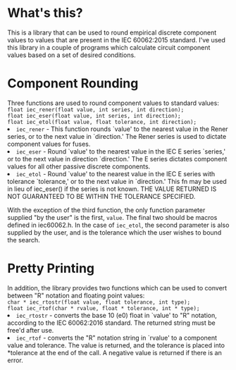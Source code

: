 <h1>What's this?</h1>
This is a library that can be used to round empirical discrete component
values to values that are present in the IEC 60062:2015 standard. I've used
this library in a couple of programs which calculate circuit component values
based on a set of desired conditions.<br/>
<h1>Component Rounding</h1>
Three functions are used to round component values to standard values:<br/>
<code>float iec_rener(float value, int series, int direction);</code><br/>
<code>float iec_eser(float value, int series, int direction);</code><br/>
<code>float iec_etol(float value, float tolerance, int direction);</code><br/>

<list>
  <li/><code>iec_rener</code> - This function rounds `value' to the nearest
  value in the Rener series, or to the next value in `direction.' The Rener
  series is used to dictate component values for fuses.
  <li/><code>iec_eser</code> - Round `value' to the nearest value in the IEC E
  series `series,' or to the next value in direction `direction.' The E
  series dictates component values for all other passive discrete components.
  <li/><code>iec_etol</code> - Round `value' to the nearest value in the IEC E
  series with tolerance `tolerance,' or to the next value in `direction.' This
  fn may be used in lieu of iec_eser() if the series is not known. THE VALUE
  RETURNED IS NOT GUARANTEED TO BE WITHIN THE TOLERANCE SPECIFIED.
</list><br/>

With the exception of the third function, the only function parameter supplied
"by the user" is the first, <code>value</code>. The final two should be macros
defined in iec60062.h. In the case of <code>iec_etol</code>, the second
parameter is also supplied by the user, and is the tolerance which the user
wishes to bound the search.</p>

<h1>Pretty Printing</h1>
In addition, the library provides two functions which can be used to convert
between "R" notation and floating point values:<br/>
<code>char * iec_rtostr(float value, float tolerance, int type);</code><br/>
<code>float iec_rtof(char * rvalue, float * tolerance, int * type);</code><br/>

<list>
  <li/><code>iec_rtostr</code> - converts the base 10 (e0) float in `value'
  to "R" notation, according to the IEC 60062:2016 standard. The returned
  string must be free'd after use.
  <li/><code>iec_rtof</code> - converts the "R" notation string in `rvalue'
  to a component value and tolerance. The value is returned, and the
  tolerance is placed into *tolerance at the end of the call. A negative
  value is returned if there is an error.
</list>

